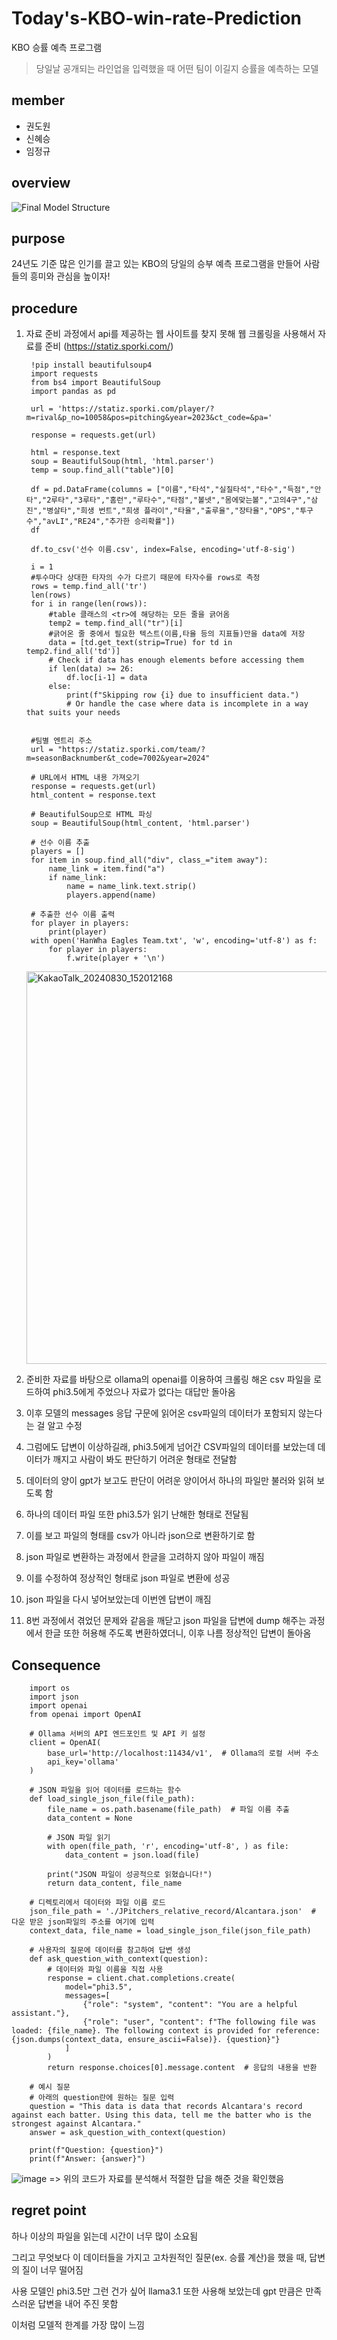 # Today's-KBO-win-rate-Prediction
KBO 승률 예측 프로그램
<br>
> 당일날 공개되는 라인업을 입력했을 때 어떤 팀이 이길지 승률을 예측하는 모델
  
## member
- 권도원
- 신혜승
- 임정규

## overview

![Final Model Structure](https://github.com/user-attachments/assets/7be93a9f-7d08-4efd-8fc9-cca8ed38f0e2)


## purpose
24년도 기준 많은 인기를 끌고 있는 KBO의 당일의 승부 예측 프로그램을 만들어 사람들의 흥미와 관심을 높이자!


## procedure
1. 자료 준비 과정에서 api를 제공하는 웹 사이트를 찾지 못해 웹 크롤링을 사용해서 자료를 준비 (https://statiz.sporki.com/)
   
        !pip install beautifulsoup4
        import requests
        from bs4 import BeautifulSoup
        import pandas as pd
        
        url = 'https://statiz.sporki.com/player/?m=rival&p_no=10058&pos=pitching&year=2023&ct_code=&pa='
        
        response = requests.get(url)
        
        html = response.text
        soup = BeautifulSoup(html, 'html.parser')
        temp = soup.find_all("table")[0]
        
        df = pd.DataFrame(columns = ["이름","타석","실질타석","타수","득점","안타","2루타","3루타","홈런","루타수","타점","볼넷","몸에맞는볼","고의4구","삼진","병살타","희생 번트","희생 플라이","타율","출루율","장타율","OPS","투구수","avLI","RE24","추가한 승리확률"])
        df
        
        df.to_csv('선수 이름.csv', index=False, encoding='utf-8-sig')
        
        i = 1
        #투수마다 상대한 타자의 수가 다르기 때문에 타자수를 rows로 측정
        rows = temp.find_all('tr')
        len(rows)
        for i in range(len(rows)):
            #table 클래스의 <tr>에 해당하는 모든 줄을 긁어옴
            temp2 = temp.find_all("tr")[i]
            #긁어온 줄 중에서 필요한 텍스트(이름,타율 등의 지표들)만을 data에 저장
            data = [td.get_text(strip=True) for td in temp2.find_all('td')]
            # Check if data has enough elements before accessing them
            if len(data) >= 26:
                df.loc[i-1] = data
            else:
                print(f"Skipping row {i} due to insufficient data.")
                # Or handle the case where data is incomplete in a way that suits your needs
        
        
        #팀별 엔트리 주소
        url = "https://statiz.sporki.com/team/?m=seasonBacknumber&t_code=7002&year=2024"
        
        # URL에서 HTML 내용 가져오기
        response = requests.get(url)
        html_content = response.text
        
        # BeautifulSoup으로 HTML 파싱
        soup = BeautifulSoup(html_content, 'html.parser')
        
        # 선수 이름 추출
        players = []
        for item in soup.find_all("div", class_="item away"):
            name_link = item.find("a")
            if name_link:
                name = name_link.text.strip()
                players.append(name)
        
        # 추출한 선수 이름 출력
        for player in players:
            print(player)
        with open('HanWha Eagles Team.txt', 'w', encoding='utf-8') as f:
            for player in players:
                f.write(player + '\n')

   <img width="628" alt="KakaoTalk_20240830_152012168" src="https://github.com/user-attachments/assets/74944378-9ac0-4fe7-b3af-3b879128d567">


2. 준비한 자료를 바탕으로 ollama의 openai를 이용하여 크롤링 해온 csv 파일을 로드하여 phi3.5에게 주었으나 자료가 없다는 대답만 돌아옴

3. 이후 모델의 messages 응답 구문에 읽어온 csv파일의 데이터가 포함되지 않는다는 걸 알고 수정

4. 그럼에도 답변이 이상하길래, phi3.5에게 넘어간 CSV파일의 데이터를 보았는데 데이터가 깨지고 사람이 봐도 판단하기 어려운 형태로 전달함

5. 데이터의 양이 gpt가 보고도 판단이 어려운 양이어서 하나의 파일만 불러와 읽혀 보도록 함

6. 하나의 데이터 파일 또한 phi3.5가 읽기 난해한 형태로 전달됨

7. 이를 보고 파일의 형태를 csv가 아니라 json으로 변환하기로 함

8. json 파일로 변환하는 과정에서 한글을 고려하지 않아 파일이 깨짐

9. 이를 수정하여 정상적인 형태로 json 파일로 변환에 성공

10. json 파일을 다시 넣어보았는데 이번엔 답변이 깨짐

11. 8번 과정에서 겪었던 문제와 같음을 깨닫고 json 파일을 답변에 dump 해주는 과정에서 한글 또한 허용해 주도록 변환하였더니, 이후 나름 정상적인 답변이 돌아옴


## Consequence


        import os
        import json
        import openai
        from openai import OpenAI
        
        # Ollama 서버의 API 엔드포인트 및 API 키 설정
        client = OpenAI(
            base_url='http://localhost:11434/v1',  # Ollama의 로컬 서버 주소
            api_key='ollama'
        )
        
        # JSON 파일을 읽어 데이터를 로드하는 함수
        def load_single_json_file(file_path):
            file_name = os.path.basename(file_path)  # 파일 이름 추출
            data_content = None
            
            # JSON 파일 읽기
            with open(file_path, 'r', encoding='utf-8', ) as file:
                data_content = json.load(file)
            
            print("JSON 파일이 성공적으로 읽혔습니다!")
            return data_content, file_name
        
        # 디렉토리에서 데이터와 파일 이름 로드
        json_file_path = './JPitchers_relative_record/Alcantara.json'  # 다운 받은 json파일의 주소를 여기에 입력
        context_data, file_name = load_single_json_file(json_file_path)
        
        # 사용자의 질문에 데이터를 참고하여 답변 생성
        def ask_question_with_context(question):
            # 데이터와 파일 이름을 직접 사용
            response = client.chat.completions.create(
                model="phi3.5",     
                messages=[
                    {"role": "system", "content": "You are a helpful assistant."},
                    {"role": "user", "content": f"The following file was loaded: {file_name}. The following context is provided for reference: {json.dumps(context_data, ensure_ascii=False)}. {question}"}
                ]
            )
            return response.choices[0].message.content  # 응답의 내용을 반환
        
        # 예시 질문
        # 아래의 question란에 원하는 질문 입력
        question = "This data is data that records Alcantara's record against each batter. Using this data, tell me the batter who is the strongest against Alcantara."
        answer = ask_question_with_context(question)
        
        print(f"Question: {question}")
        print(f"Answer: {answer}")


![image](https://github.com/user-attachments/assets/450273bf-0a67-4c6b-b770-2777996fe135)
=> 위의 코드가 자료를 분석해서 적절한 답을 해준 것을 확인했음



## regret point
하나 이상의 파일을 읽는데 시간이 너무 많이 소요됨

그리고 무엇보다 이 데이터들을 가지고 고차원적인 질문(ex. 승률 계산)을 했을 때, 답변의 질이 너무 떨어짐

사용 모델인 phi3.5만 그런 건가 싶어 llama3.1 또한 사용해 보았는데 gpt 만큼은 만족스러운 답변을 내어 주진 못함

이처럼 모델적 한계를 가장 많이 느낌
